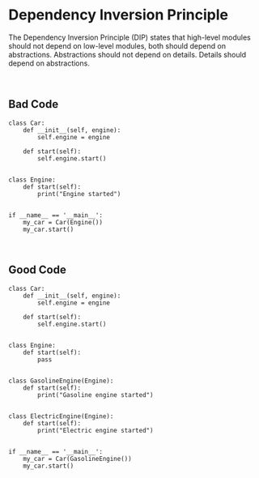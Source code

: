 # Dependency Inversion Principle

The Dependency Inversion Principle (DIP) states that high-level modules should not depend on low-level modules, both should depend on abstractions. Abstractions should not depend on details. Details should depend on abstractions.

<br>

## Bad Code
    class Car:
        def __init__(self, engine):
            self.engine = engine

        def start(self):
            self.engine.start()


    class Engine:
        def start(self):
            print("Engine started")


    if __name__ == '__main__':
        my_car = Car(Engine())
        my_car.start()
        
<br>

## Good Code
    class Car:
        def __init__(self, engine):
            self.engine = engine

        def start(self):
            self.engine.start()


    class Engine:
        def start(self):
            pass


    class GasolineEngine(Engine):
        def start(self):
            print("Gasoline engine started")


    class ElectricEngine(Engine):
        def start(self):
            print("Electric engine started")


    if __name__ == '__main__':
        my_car = Car(GasolineEngine())
        my_car.start()
